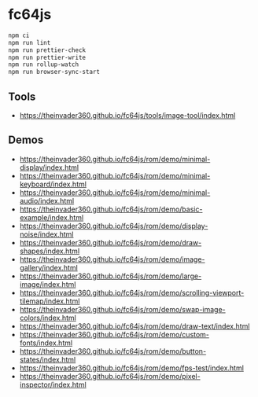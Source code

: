 # fc64js

```bash
npm ci
npm run lint
npm run prettier-check
npm run prettier-write
npm run rollup-watch
npm run browser-sync-start
```

## Tools

* <https://theinvader360.github.io/fc64js/tools/image-tool/index.html>

## Demos

* <https://theinvader360.github.io/fc64js/rom/demo/minimal-display/index.html>
* <https://theinvader360.github.io/fc64js/rom/demo/minimal-keyboard/index.html>
* <https://theinvader360.github.io/fc64js/rom/demo/minimal-audio/index.html>
* <https://theinvader360.github.io/fc64js/rom/demo/basic-example/index.html>
* <https://theinvader360.github.io/fc64js/rom/demo/display-noise/index.html>
* <https://theinvader360.github.io/fc64js/rom/demo/draw-shapes/index.html>
* <https://theinvader360.github.io/fc64js/rom/demo/image-gallery/index.html>
* <https://theinvader360.github.io/fc64js/rom/demo/large-image/index.html>
* <https://theinvader360.github.io/fc64js/rom/demo/scrolling-viewport-tilemap/index.html>
* <https://theinvader360.github.io/fc64js/rom/demo/swap-image-colors/index.html>
* <https://theinvader360.github.io/fc64js/rom/demo/draw-text/index.html>
* <https://theinvader360.github.io/fc64js/rom/demo/custom-fonts/index.html>
* <https://theinvader360.github.io/fc64js/rom/demo/button-states/index.html>
* <https://theinvader360.github.io/fc64js/rom/demo/fps-test/index.html>
* <https://theinvader360.github.io/fc64js/rom/demo/pixel-inspector/index.html>
